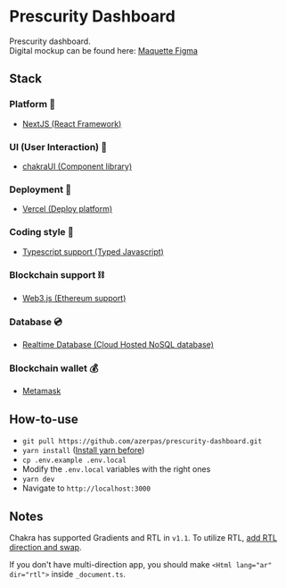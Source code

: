 # Prescurity Dashboard

Prescurity dashboard.       
Digital mockup can be found here: [Maquette Figma](https://www.figma.com/file/IyhCpbbaLwfUO4TRwOuBGF/Prescurity?node-id=1%3A10402)

## Stack
### Platform 📑
- [NextJS (React Framework)](https://nextjs.org/)
### UI (User Interaction) 🎨
- [chakraUI (Component library)](https://chakra-ui.com/)
### Deployment 🚀
- [Vercel (Deploy platform)](https://vercel.com/home)
### Coding style 🔨
- [Typescript support (Typed Javascript)](https://www.typescriptlang.org/)
### Blockchain support ⛓
- [Web3.js (Ethereum support)](https://web3js.readthedocs.io/en/v1.3.4/getting-started.html)
### Database 💿
- [Realtime Database (Cloud Hosted NoSQL database)](https://firebase.google.com/docs/database/web/start)
### Blockchain wallet 💰
- [Metamask](https://metamask.io/)

## How-to-use
- `git pull https://github.com/azerpas/prescurity-dashboard.git`
- `yarn install` ([Install yarn before](https://classic.yarnpkg.com/en/docs/install/#mac-stable))
- `cp .env.example .env.local`
- Modify the `.env.local` variables with the right ones
- `yarn dev`
- Navigate to `http://localhost:3000`

## Notes

Chakra has supported Gradients and RTL in `v1.1`. To utilize RTL, [add RTL direction and swap](https://chakra-ui.com/docs/features/rtl-support).

If you don't have multi-direction app, you should make `<Html lang="ar" dir="rtl">` inside `_document.ts`.
